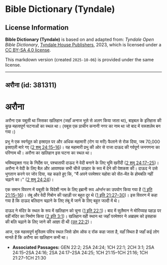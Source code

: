 # Bible Dictionary (Tyndale)

## License Information

**Bible Dictionary (Tyndale)** is based on and adapted from: _Tyndale Open Bible Dictionary_, [Tyndale House Publishers](https://tyndaleopenresources.com/), 2023, which is licensed under a [CC BY-SA 4.0 license](https://creativecommons.org/licenses/by-sa/4.0/legalcode.en).

This markdown version (created `2025-10-06`) is provided under the same license.



--------------------------------

## अरौना (id: 381311)

अरौना
=====

अरौना एक यबूसी था जिसका खलिहान (जहाँ अनाज भूसे से अलग किया जाता था), बाइबल के इतिहास की कुछ महत्वपूर्ण घटनाओं का स्थल था। (यबूस एक प्राचीन कनानी नगर का नाम था जो बाद में यरूशलेम बन गया।)

प्रभु ने एक स्वर्गदूत को इस्राएल पर और अधिक महामारी (रोग या मरी) फैलाने से रोक दिया, जब 70,000 इस्राएली मारे गए ([2 शमू 24:15–16](https://ref.ly/2Sam24:15-2Sam24:16))। यह महामारी प्रभु की ओर से राजा दाऊद की गर्वपूर्ण जनगणना का परिणाम थी। अरौना का खलिहान इस घटना का स्थल था।

भविष्यद्वक्ता गाद के निर्देश पर, पश्चातापी दाऊद ने वेदी बनाने के लिए भूमि खरीदी ([2 शमू 24:17–25](https://ref.ly/2Sam24:17-2Sam24:25))। अरौना ने वेदी के लिए बैल और आवश्यक सभी चीजें उपहार के रूप में देने की पेशकश की। दाऊद ने उसे भुगतान करने पर जोर दिया, यह कहते हुए कि, "मैं अपने परमेश्वर यहोवा को सेंत\-मेंत के होमबलि नहीं चढ़ाने का।" ([2 शमू 24:24](https://ref.ly/2Sam24:24))।

एक समान विवरण में यबूसी के विदेशी नाम के लिए इब्रानी रूप *ओर्नान* का उपयोग किया गया है ([1 इति 21:15–16](https://ref.ly/1Chr21:15-1Chr21:16))। तंबू और वेदी गिबोन की पहाड़ी पर बहुत दूर थे ([1 इति 21:27–30](https://ref.ly/1Chr21:27-1Chr21:30))। इस विवरण में कहा गया है कि दाऊद बलिदान चढ़ाने के लिए तंबू में जाने के लिए बहुत जल्दी में थे।

दाऊद ने मंदिर के स्थल के रूप में खलिहान को चुना ([1 इति 22:1](https://ref.ly/1Chr22:1))। बाद में सुलैमान ने मोरिय्याह पहाड़ पर वहीं मंदिर का निर्माण किया ([2 इति 3:1](https://ref.ly/2Chr3:1))। खलिहान वही स्थान था जहाँ परमेश्वर ने अब्राहम को इसहाक की बलि चढ़ाने के लिए जाने की आज्ञा दी थी ([उत 22:2](https://ref.ly/Gen22:2))।

आज, एक महत्वपूर्ण मुस्लिम पवित्र स्थल जिसे डोम ऑफ द रॉक कहा जाता है, वहाँ स्थित है जहाँ कई लोग मानते हैं कि अरौना का खलिहान कभी था।

* **Associated Passages:** GEN 22:2; 2SA 24:24; 1CH 22:1; 2CH 3:1; 2SA 24:15–2SA 24:16; 2SA 24:17–2SA 24:25; 1CH 21:15–1CH 21:16; 1CH 21:27–1CH 21:30

